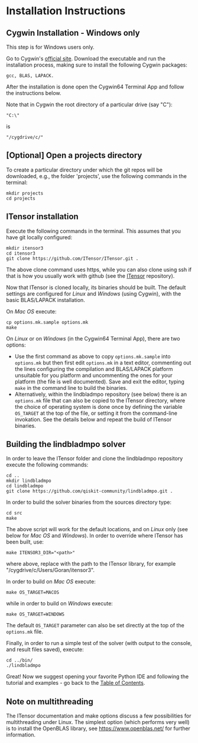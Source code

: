# Installation Instructions

## Cygwin Installation - Windows only

This step is for Windows users only.

Go to Cygwin's [official site](https://www.cygwin.com). Download the executable and run the installation process, making sure to install the following Cygwin packages:

    gcc, BLAS, LAPACK.

After the installation is done open the Cygwin64 Terminal App and follow the instructions below.

Note that in Cygwin the root directory of a particular drive (say "C"): 

    "C:\" 
is

    "/cygdrive/c/"

## [Optional] Open a projects directory

To create a particular directory under which the git repos will be downloaded, e.g., the folder 'projects', use the following commands in the terminal:

    mkdir projects
    cd projects

## ITensor installation

Execute the following commands in the terminal. This assumes that you have git locally configured:

    mkdir itensor3
    cd itensor3
    git clone https://github.com/ITensor/ITensor.git .

The above clone command uses https, while you can also clone using ssh if that is how you usually work with github (see the [ITensor](https://github.com/ITensor/ITensor) repository).

Now that ITensor is cloned locally, its binaries should be built. The default settings are configured for _Linux_ and _Windows_ (using Cygwin), with the basic BLAS/LAPACK installation.

On _Mac OS_ execute:

    cp options.mk.sample options.mk
    make

On _Linux_ or on _Windows_ (in the Cygwin64 Terminal App), there are two options:
- Use the first command as above to copy `options.mk.sample` into `options.mk` but then first edit `options.mk` in a text editor, commenting out the lines configuring the compilation and BLAS/LAPACK platform unsuitable for you platform and uncommenting the ones for your platform (the file is well documented). Save and exit the editor, typing `make` in the command line to build the binaries.
- Alternatively, within the lindbladmpo repository (see below) there is an `options.mk` file that can also be copied to the ITensor directory, where the choice of operating system is done once by defining the variable `OS_TARGET` at the top of the file, or setting it from the command-line invokation. See the details below and repeat the build of ITensor binaries.

## Building the lindbladmpo solver

In order to leave the ITensor folder and clone the lindbladmpo repository execute the following commands:

    cd ..
    mkdir lindbladmpo
    cd lindbladmpo
    git clone https://github.com/qiskit-community/lindbladmpo.git .

In order to build the solver binaries from the sources directory type:

    cd src
    make

The above script will work for the default locations, and on _Linux_ only (see below for _Mac OS_ and _Windows_). In order to override where ITensor has been built, use:

    make ITENSOR3_DIR="<path>"

where above, replace <path> with the path to the ITensor library, for example "/cygdrive/c/Users/Goran/itensor3".

In order to build on _Mac OS_ execute:

    make OS_TARGET=MACOS
    
while in order to build on _Windows_ execute:

    make OS_TARGET=WINDOWS

The default `OS_TARGET` parameter can also be set directly at the top of the `options.mk` file.

Finally, in order to run a simple test of the solver (with output to the console, and result files saved), execute:

    cd ../bin/
    ./lindbladmpo

Great! Now we suggest opening your favorite Python IDE and following the tutorial and examples - go back to the [Table of Contents](README.md#table-of-contents).

## Note on multithreading

The ITensor documentation and make options discuss a few possibilities for multithreading under Linux. The simplest option (which performs very well) is to install the OpenBLAS library, see https://www.openblas.net/ for further information.
